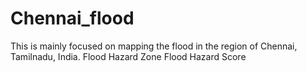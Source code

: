 # Chennai_flood
This is mainly focused on mapping the flood in the region of Chennai, Tamilnadu, India.
Flood Hazard Zone
Flood Hazard Score

